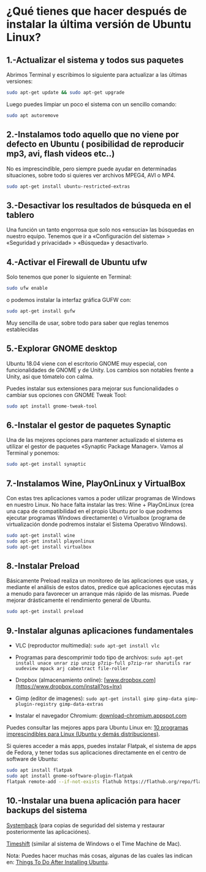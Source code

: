 # ¿Qué tienes que hacer después de instalar la última versión de Ubuntu Linux?

## 1.-Actualizar el sistema y todos sus paquetes

Abrimos Terminal y escribimos lo siguiente para actualizar a las últimas versiones:

```bash
sudo apt-get update && sudo apt-get upgrade
```

Luego puedes limpiar un poco el sistema con un sencillo comando:

```bash
sudo apt autoremove
```

## 2.-Instalamos todo aquello que no viene por defecto en Ubuntu ( posibilidad de reproducir mp3, avi, flash videos etc..)

No es imprescindible, pero siempre puede ayudar en determinadas situaciones, sobre todo si quieres ver archivos MPEG4, AVI o MP4.

```bash
sudo apt-get install ubuntu-restricted-extras
```

## 3.-Desactivar los resultados de búsqueda en el tablero

Una función un tanto engorrosa que solo nos «ensucia» las búsquedas en nuestro equipo. Tenemos que ir a «Configuración del sistema» > «Seguridad y privacidad» > «Búsqueda» y desactivarlo.

## 4.-Activar el Firewall de Ubuntu ufw

Solo tenemos que poner lo siguiente en Terminal:

```bash
sudo ufw enable
```

o podemos instalar la interfaz gráfica GUFW con:

```bash
sudo apt-get install gufw
```

Muy sencilla de usar, sobre todo para saber que reglas tenemos establecidas

## 5.-Explorar GNOME desktop

Ubuntu 18.04 viene con el escritorio GNOME muy especial, con funcionalidades de GNOME y de Unity. Los cambios son notables frente a Unity, asi que tómatelo con calma.

Puedes instalar sus extensiones para mejorar sus funcionalidades o cambiar sus opciones con GNOME Tweak Tool:

```bash
sudo apt install gnome-tweak-tool
```

## 6.-Instalar el gestor de paquetes Synaptic

Una de las mejores opciones para mantener actualizado el sistema es utilizar el gestor de paquetes «Synaptic Package Manager». Vamos al Terminal y ponemos:

```bash
sudo apt-get install synaptic
```

## 7.-Instalamos Wine, PlayOnLinux y VirtualBox

Con estas tres aplicaciones vamos a poder utilizar programas de Windows en nuestro Linux. No hace falta instalar las tres: Wine + PlayOnLinux (crea una capa de compatibilidad en el propio Ubuntu por lo que podremos ejecutar programas Windows directamente) o Virtualbox (programa de virtualización donde podremos instalar el Sistema Operativo Windows).

```bash
sudo apt-get install wine
sudo apt-get install playonlinux
sudo apt-get install virtualbox
```

## 8.-Instalar Preload

Básicamente Preload realiza un monitoreo de las aplicaciones que usas, y mediante el análisis de estos datos, predice qué aplicaciones ejecutas más a menudo para favorecer un arranque más rápido de las mismas. Puede mejorar drásticamente el rendimiento general de Ubuntu.

```bash
sudo apt-get install preload
```

## 9.-Instalar algunas aplicaciones fundamentales

- VLC (reproductor multimedia): `sudo apt-get install vlc`

- Programas para descomprimir todo tipo de archivos: `sudo apt-get install unace unrar zip unzip p7zip-full p7zip-rar sharutils rar uudeview mpack arj cabextract file-roller`

- Dropbox (almacenamiento online): [www.dropbox.com](https://www.dropbox.com/install?os=lnx)

- Gimp (editor de imagenes): `sudo apt-get install gimp gimp-data gimp-plugin-registry gimp-data-extras`

- Instalar el navegador Chromium: [download-chromium.appspot.com](https://download-chromium.appspot.com/)

Puedes consultar las mejores apps para Ubuntu Linux en: [10 programas imprescindibles para Linux (Ubuntu y demás distribuciones)](https://algoentremanos.com/10-programas-imprescindibles-para-linux/).

Si quieres acceder a más apps, puedes instalar Flatpak, el sistema de apps de Fedora, y tener todas sus aplicaciones directamente en el centro de software de Ubuntu:

```bash
sudo apt install flatpak
sudo apt install gnome-software-plugin-flatpak
flatpak remote-add --if-not-exists flathub https://flathub.org/repo/flathub.flatpakrepo
```

## 10.-Instalar una buena aplicación para hacer backups del sistema

[Systemback](https://launchpad.net/systemback) (para copias de seguridad del sistema y restaurar posteriormente las aplicaciónes).

[Timeshift](https://teejeetech.com/timeshift/) (similar al sistema de Windows o el Time Machine de Mac).

Nota: Puedes hacer muchas más cosas, algunas de las cuales las indican en: [Things To Do After Installing Ubuntu](https://fosspost.org/things-to-do-after-installing-ubuntu/#3_Install_GNOME_Tweak_Tool).
